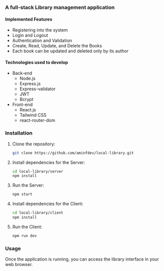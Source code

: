 ### A full-stack Library management application

#### Implemented Features

* Registering into the system
* Login and Logout
* Authentication and Validation
* Create, Read, Update, and Delete the Books
* Each book can be updated and deleted only by its author

#### Technologies used to develop

* Back-end
  * Node.js
  * Express.js
  * Express-validator
  * JWT
  * Bcrypt
* Front-end
  * React.js
  * Tailwind CSS
  * react-router-dom

### Installation

1. Clone the repository:

   ```bash
   git clone https://github.com/aminfdev/local-library.git
   ```

2. Install dependencies for the Server:

   ```bash
   cd local-library/server
   npm install
   ```
   
3. Run the Server:

   ```bash
   npm start
   ```

4. Install dependencies for the Client:
   
   ```bash
   cd local-library/client
   npm install
   ```

5. Run the Client:
 
   ```bash
   npm run dev
   ```

### Usage
Once the application is running, you can access the library interface in your web browser.
